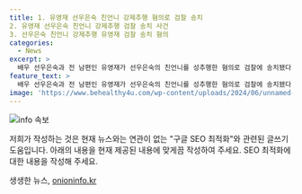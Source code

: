```yaml
---
title: 1. 유영재 선우은숙 친언니 강제추행 혐의로 검찰 송치
2. 유영재 선우은숙 친언니 강제추행 검찰 송치 사건
3. 선우은숙 친언니 강제추행 유영재 검찰 송치 혐의
categories:
  - News
excerpt: >
  배우 선우은숙과 전 남편인 유영재가 선우은숙의 친언니를 성추행한 혐의로 검찰에 송치됐다. 선우은숙 측은 5차례에 걸쳐 친언니를 상대로 강제로 추행당한 것으로 주장했고, 유영재는 이를 전면 부인하고 우울증 증세로 정신병원에 입원한 것으로 전해졌다. 선우은숙은 혼인 취소 소송을 제기하며 법적 조치를 통해 악의적인 비방글이나 댓글에 대응할 계획이라고 밝혔다.
feature_text: >
  배우 선우은숙과 전 남편인 유영재가 선우은숙의 친언니를 성추행한 혐의로 검찰에 송치됐다. 선우은숙 측은 5차례에 걸쳐 친언니를 상대로 강제로 추행당한 것으로 주장했고, 유영재는 이를 전면 부인하고 우울증 증세로 정신병원에 입원한 것으로 전해졌다. 선우은숙은 혼인 취소 소송을 제기하며 법적 조치를 통해 악의적인 비방글이나 댓글에 대응할 계획이라고 밝혔다.
image: 'https://www.behealthy4u.com/wp-content/uploads/2024/06/unnamed-file.png'
---
```


<p><img src="https://www.behealthy4u.com/wp-content/uploads/2024/06/unnamed-file.png" alt="info 속보" /></p>

<p>저희가 작성하는 것은 현재 뉴스와는 연관이 없는 "구글 SEO 최적화"와 관련된 글쓰기 도움입니다. 아래의 내용을 현재 제공된 내용에 맞게끔 작성하여 주세요. 
SEO 최적화에 대한 내용을 작성해 주세요.</p>
생생한 뉴스, <a href="https://onioninfo.kr" rel="dofollow">onioninfo.kr</a>



